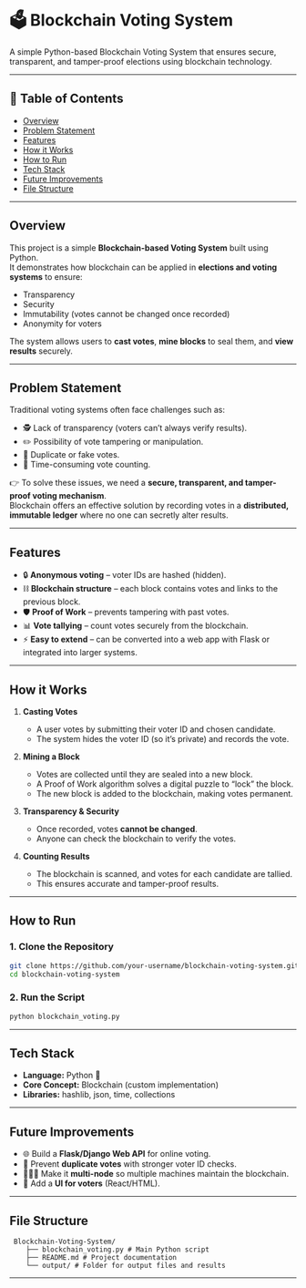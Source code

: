 # 🗳️ Blockchain Voting System
A simple Python-based Blockchain Voting System that ensures secure, transparent, and tamper-proof elections using blockchain technology.

---

## 📌 Table of Contents

- [Overview](#-overview)  
- [Problem Statement](#-problem-statement)  
- [Features](#-features)  
- [How it Works](#-how-it-works)    
- [How to Run](#-how-to-run)  
- [Tech Stack](#-tech-stack)  
- [Future Improvements](#-future-improvements)  
- [File Structure](#-file-structure)  

---

## Overview
This project is a simple **Blockchain-based Voting System** built using Python.  
It demonstrates how blockchain can be applied in **elections and voting systems** to ensure:  
- Transparency  
- Security  
- Immutability (votes cannot be changed once recorded)  
- Anonymity for voters  

The system allows users to **cast votes**, **mine blocks** to seal them, and **view results** securely.

---

## Problem Statement
Traditional voting systems often face challenges such as:  
- 🕵️ Lack of transparency (voters can’t always verify results).  
- ✏️ Possibility of vote tampering or manipulation.  
- 🔁 Duplicate or fake votes.  
- 🐌 Time-consuming vote counting.  

👉 To solve these issues, we need a **secure, transparent, and tamper-proof voting mechanism**.  
Blockchain offers an effective solution by recording votes in a **distributed, immutable ledger** where no one can secretly alter results.

---

## Features
- 🔒 **Anonymous voting** – voter IDs are hashed (hidden).  
- ⛓️ **Blockchain structure** – each block contains votes and links to the previous block.  
- 🛡️ **Proof of Work** – prevents tampering with past votes.  
- 📊 **Vote tallying** – count votes securely from the blockchain.  
- ⚡ **Easy to extend** – can be converted into a web app with Flask or integrated into larger systems.  

---

## How it Works
1. **Casting Votes**  
   - A user votes by submitting their voter ID and chosen candidate.  
   - The system hides the voter ID (so it’s private) and records the vote.  

2. **Mining a Block**  
   - Votes are collected until they are sealed into a new block.  
   - A Proof of Work algorithm solves a digital puzzle to “lock” the block.  
   - The new block is added to the blockchain, making votes permanent.  

3. **Transparency & Security**  
   - Once recorded, votes **cannot be changed**.  
   - Anyone can check the blockchain to verify the votes.  

4. **Counting Results**  
   - The blockchain is scanned, and votes for each candidate are tallied.  
   - This ensures accurate and tamper-proof results.  

---

## How to Run

### 1. Clone the Repository
```bash
git clone https://github.com/your-username/blockchain-voting-system.git
cd blockchain-voting-system
```

### 2. Run the Script
```bash
python blockchain_voting.py
```
---

## Tech Stack
- **Language:** Python 🐍  
- **Core Concept:** Blockchain (custom implementation)  
- **Libraries:** hashlib, json, time, collections  

---
## Future Improvements
- 🌐 Build a **Flask/Django Web API** for online voting.  
- 🔑 Prevent **duplicate votes** with stronger voter ID checks.  
- 🧑‍🤝‍🧑 Make it **multi-node** so multiple machines maintain the blockchain.  
- 📱 Add a **UI for voters** (React/HTML).  

---

## File Structure
```
 Blockchain-Voting-System/
    ├── blockchain_voting.py # Main Python script
    ├── README.md # Project documentation
    └── output/ # Folder for output files and results
```


---
